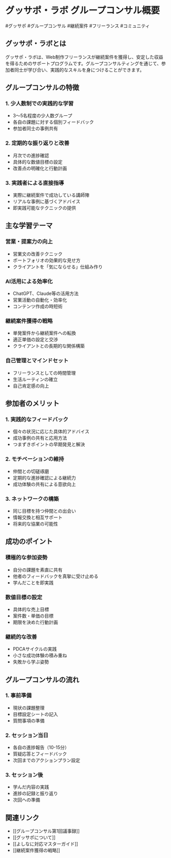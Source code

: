 # グッサポ・ラボ グループコンサル概要

#グッサポ #グループコンサル #継続案件 #フリーランス #コミュニティ

## グッサポ・ラボとは

グッサポ・ラボは、Web制作フリーランスが継続案件を獲得し、安定した収益を得るためのサポートプログラムです。グループコンサルティングを通じて、参加者同士が学び合い、実践的なスキルを身につけることができます。

## グループコンサルの特徴

### 1. 少人数制での実践的な学習
- 3〜5名程度の少人数グループ
- 各自の課題に対する個別フィードバック
- 参加者同士の事例共有

### 2. 定期的な振り返りと改善
- 月次での進捗確認
- 具体的な数値目標の設定
- 改善点の明確化と行動計画

### 3. 実践者による直接指導
- 実際に継続案件で成功している講師陣
- リアルな事例に基づくアドバイス
- 即実践可能なテクニックの提供

## 主な学習テーマ

### 営業・提案力の向上
- 営業文の改善テクニック
- ポートフォリオの効果的な見せ方
- クライアントを「気にならせる」仕組み作り

### AI活用による効率化
- ChatGPT、Claude等の活用方法
- 営業活動の自動化・効率化
- コンテンツ作成の時短術

### 継続案件獲得の戦略
- 単発案件から継続案件への転換
- 適正単価の設定と交渉
- クライアントとの長期的な関係構築

### 自己管理とマインドセット
- フリーランスとしての時間管理
- 生活ルーティンの確立
- 自己肯定感の向上

## 参加者のメリット

### 1. 実践的なフィードバック
- 個々の状況に応じた具体的アドバイス
- 成功事例の共有と応用方法
- つまずきポイントの早期発見と解決

### 2. モチベーションの維持
- 仲間との切磋琢磨
- 定期的な進捗確認による継続力
- 成功体験の共有による意欲向上

### 3. ネットワークの構築
- 同じ目標を持つ仲間との出会い
- 情報交換と相互サポート
- 将来的な協業の可能性

## 成功のポイント

### 積極的な参加姿勢
- 自分の課題を素直に共有
- 他者のフィードバックを真摯に受け止める
- 学んだことを即実践

### 数値目標の設定
- 具体的な売上目標
- 案件数・単価の目標
- 期限を決めた行動計画

### 継続的な改善
- PDCAサイクルの実践
- 小さな成功体験の積み重ね
- 失敗から学ぶ姿勢

## グループコンサルの流れ

### 1. 事前準備
- 現状の課題整理
- 目標設定シートの記入
- 質問事項の準備

### 2. セッション当日
- 各自の進捗報告（10-15分）
- 質疑応答とフィードバック
- 次回までのアクションプラン設定

### 3. セッション後
- 学んだ内容の実践
- 進捗の記録と振り返り
- 次回への準備

## 関連リンク
- [[グループコンサル第1回議事録]]
- [[グッサポについて]]
- [[よしなに対応マスターガイド]]
- [[継続案件獲得の戦略]]